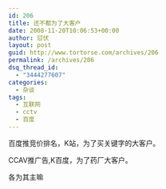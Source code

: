 ```yaml
---
id: 206
title: 还不都为了大客户
date: 2008-11-20T10:06:53+00:00
author: 愆伏
layout: post
guid: http://www.tortorse.com/archives/206
permalink: /archives/206
dsq_thread_id:
  - "3444277607"
categories:
  - 杂谈
tags:
  - 互联网
  - cctv
  - 百度
---
```

百度推竞价排名，K站，为了买关键字的大客户。
  
CCAV推广告,K百度，为了药厂大客户。

各为其主嘛